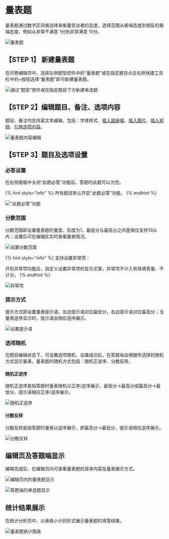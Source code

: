 # 量表题

量表题通过数字区间值选择来衡量受访者的态度，选择范围从极端态度到相反的极端态度，例如从非常不满意 1分到非常满意 10分。

![量表题](<../.gitbook/assets/image (101) (1).png>)

## 【STEP 1】 新建量表题

在问卷编辑页中，选择左侧题型控件中的“量表题”或在指定题目点击右侧快捷工具栏中的+按钮选择“量表题”即可新建量表题。

![通过“题型”控件或在指定题目下方新建单选题](<../.gitbook/assets/image (619).png>)

## 【STEP 2】编辑题目、备注、选项内容

题目、备注均支持富文本编辑，包括：字体样式、[插入超链接](../cao-zuo-zhi-yin/wen-juan-bian-ji/cha-ru-chao-lian-jie.md)、[插入图片](../cao-zuo-zhi-yin/wen-juan-bian-ji/cha-ru-tu-pian.md)、[插入视频](../cao-zuo-zhi-yin/wen-juan-bian-ji/cha-ru-shi-pin.md)、[引用选项内容](../cao-zuo-zhi-yin/wen-juan-bian-ji/nei-rong-yin-yong.md)。

![量表题内容编辑](<../.gitbook/assets/image (648).png>)

## 【STEP 3】题目及选项设置

### 必答设置

在右侧面板中关闭“此题必答”功能后，答题时此题可以为空。

{% hint style="info" %}
所有题目默认开启“此题必答”功能。
{% endhint %}

![“此题必答”功能](<../.gitbook/assets/image (722).png>)

### 分数范围

分数范围即设置量表题的量度，刻度为1，最低分与最高分之间差值仅支持10以内；设置后可在编辑区实时查看量表情况。

![设置分数范围](<../.gitbook/assets/image (607).png>)

{% hint style="info" %}
支持设置异常项：&#x20;

开启异常项功能后，自定义设置异常项的显示文案，异常项不计入有效填答量、不计分。
{% endhint %}

![异常项](<../.gitbook/assets/image (269).png>)

### 提示方式

提示方式即设置量表提示语，左边提示语对应最低分，右边提示语对应最高分；当量表逆序显示时，提示语会相应逆序展示。

![设置提示语](<../.gitbook/assets/image (83).png>)

### 选项随机

在题目编辑状态下，可设置选项随机，设置成功后，在答题端会根据所选择的随机方式显示量表。量表题的随机方式包括：随机正逆序、分数反转。

#### 随机正逆序

随机正逆序是指答题时量表随机以正序/逆序展示，最低分->最高分或最高分->最低分，提示语相应正序/逆序展示。

![随机正逆序](<../.gitbook/assets/image (382).png>)

#### 分数反转

分数反转是指答题时量表以逆序展示，即最高分->最低分，提示语相应逆序展示。

![分数反转](<../.gitbook/assets/image (255).png>)

## 编辑页及答题端显示

编辑完成后，在编辑页内可查看量表题的具体内容及量表展示方式。

![编辑页内的量表题显示](<../.gitbook/assets/image (140).png>)

![答题端的单选题显示](<../.gitbook/assets/image (261).png>)

## 统计结果展示

在统计分析页中，以表格小计的形式展示量表题的填答结果。

![量表题统计图表](<../.gitbook/assets/image (734).png>)

